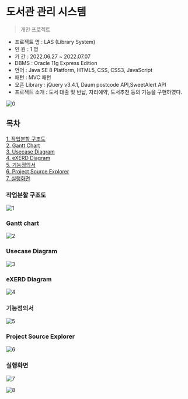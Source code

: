 도서관 관리 시스템
=========
> 개인 프로젝트

- 프로젝트 명 : LAS (Library System) <br>
- 인 원 : 1 명 <br>
- 기 간 : 2022.06.27 ~ 2022.07.07 <br>
- DBMS : Oracle 11g Express Edition <br>
- 언어 : Java SE 8 Platform, HTML5, CSS, CSS3, JavaScript <br>
- 패턴 : MVC 패턴 <br>
- 오픈 Library : jQuery v3.4.1, Daum postcode API,SweetAlert API <br>
- 프로젝트 소개 : 도서 대출 및 반납, 자리예약, 도서추천 등의 기능을 구현하였다. <br>

![0](https://user-images.githubusercontent.com/35479999/177796929-dcf6851a-055b-43ef-899a-8a5e3e15e54a.PNG)

## 목차
[1. 작업분할 구조도](https://user-images.githubusercontent.com/35479999/177796900-a5d6c140-b034-4475-be5c-b19280fa8c69.JPG)<br>
[2. Gantt Chart](https://user-images.githubusercontent.com/35479999/177796906-56d5773c-ffb8-4344-ab85-7cc1a51131dd.JPG)<br>
[3. Usecase Diagram](https://user-images.githubusercontent.com/35479999/177796912-c0d57115-d478-4927-b38e-f4f2397c8716.JPG)<br>
[4. eXERD Diagram](https://user-images.githubusercontent.com/35479999/177796914-0e971e2d-f6cf-4d38-accc-d866abd2d4a7.JPG)<br>
[5. 기능정의서](https://user-images.githubusercontent.com/35479999/177796918-c84791c9-4069-40ac-9a30-edd1265ab0b3.JPG)<br>
[6. Project Source Explorer](https://user-images.githubusercontent.com/35479999/177796922-361f7960-a246-4b55-bd5a-104a65354734.JPG)<br>
[7. 실행화면](https://user-images.githubusercontent.com/35479999/177796924-a8d6d702-fddf-479d-a280-4e28f2aa101a.JPG)<br>


### 작업분할 구조도

![1](https://user-images.githubusercontent.com/35479999/177796900-a5d6c140-b034-4475-be5c-b19280fa8c69.JPG)


### Gantt chart

![2](https://user-images.githubusercontent.com/35479999/177796906-56d5773c-ffb8-4344-ab85-7cc1a51131dd.JPG)

### Usecase Diagram

![3](https://user-images.githubusercontent.com/35479999/177796912-c0d57115-d478-4927-b38e-f4f2397c8716.JPG)

### eXERD Diagram

![4](https://user-images.githubusercontent.com/35479999/177796914-0e971e2d-f6cf-4d38-accc-d866abd2d4a7.JPG)


### 기능정의서

![5](https://user-images.githubusercontent.com/35479999/177796918-c84791c9-4069-40ac-9a30-edd1265ab0b3.JPG)


### Project Source Explorer

![6](https://user-images.githubusercontent.com/35479999/177796922-361f7960-a246-4b55-bd5a-104a65354734.JPG)


### 실행화면

![7](https://user-images.githubusercontent.com/35479999/177796924-a8d6d702-fddf-479d-a280-4e28f2aa101a.JPG)

![8](https://user-images.githubusercontent.com/35479999/177796927-912fa321-4b33-44a3-9664-3b042a230d5d.JPG)
